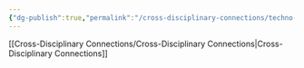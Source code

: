 ```yaml
---
{"dg-publish":true,"permalink":"/cross-disciplinary-connections/techno-social-feedback-loop/techno-social-feedback-loop/"}
---
```


[[Cross-Disciplinary Connections/Cross-Disciplinary Connections\|Cross-Disciplinary Connections]]
